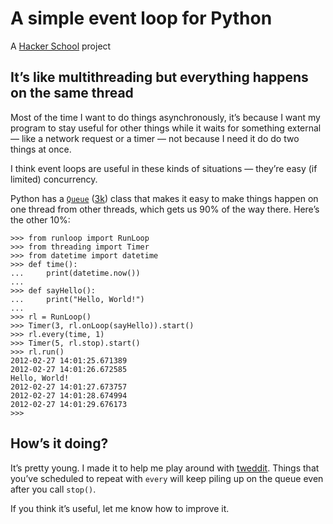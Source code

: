 # A simple event loop for Python

A [Hacker School](http://www.hackerschool.com/) project

## It’s like multithreading but everything happens on the same thread

Most of the time I want to do things asynchronously, it’s because I want my program to stay useful for other things while it waits for something external — like a network request or a timer — not because I need it do do two things at once.

I think event loops are useful in these kinds of situations — they’re easy (if limited) concurrency.

Python has a [`Queue`](http://docs.python.org/library/queue.html) ([3k](http://docs.python.org/py3k/library/queue.html)) class that makes it easy to make things happen on one thread from other threads, which gets us 90% of the way there. Here’s the other 10%:

    >>> from runloop import RunLoop
    >>> from threading import Timer
    >>> from datetime import datetime
    >>> def time():
    ...     print(datetime.now())
    ... 
    >>> def sayHello():
    ...     print("Hello, World!")
    ... 
    >>> rl = RunLoop()
    >>> Timer(3, rl.onLoop(sayHello)).start()
    >>> rl.every(time, 1)
    >>> Timer(5, rl.stop).start()
    >>> rl.run()
    2012-02-27 14:01:25.671389
    2012-02-27 14:01:26.672585
    Hello, World!
    2012-02-27 14:01:27.673757
    2012-02-27 14:01:28.674994
    2012-02-27 14:01:29.676173
    >>> 

## How’s it doing?

It’s pretty young. I made it to help me play around with [tweddit](https://github.com/Sidnicious/tweddit). Things that you’ve scheduled to repeat with `every` will keep piling up on the queue even after you call `stop()`.

If you think it’s useful, let me know how to improve it.
